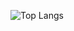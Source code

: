 ![Top Langs](https://github-readme-stats.vercel.app/api/top-langs/?username=rusty-sj&hide=TeX&layout=compact)
